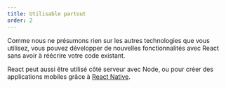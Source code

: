 ```yaml
---
title: Utilisable partout
order: 2
---
```


Comme nous ne présumons rien sur les autres technologies que vous utilisez, vous pouvez développer de nouvelles fonctionnalités avec React sans avoir à réécrire votre code existant.

React peut aussi être utilisé côté serveur avec Node, ou pour créer des applications mobiles grâce à [React Native](https://facebook.github.io/react-native/).

